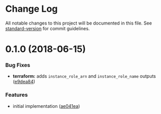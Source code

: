 # Change Log

All notable changes to this project will be documented in this file. See [standard-version](https://github.com/conventional-changelog/standard-version) for commit guidelines.

<a name="0.1.0"></a>
# 0.1.0 (2018-06-15)


### Bug Fixes

* **terraform:** adds `instance_role_arn` and `instance_role_name` outputs ([e9dea84](https://github.com/cludden/tf-prometheus/commit/e9dea84))


### Features

* initial implementation ([ae041ea](https://github.com/cludden/tf-prometheus/commit/ae041ea))
